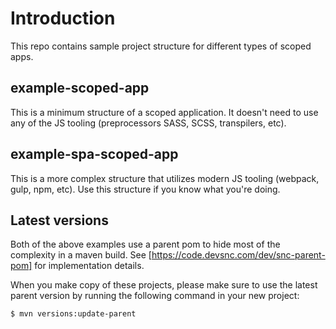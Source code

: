 # Introduction
This repo contains sample project structure for different types of scoped apps.

## example-scoped-app
This is a minimum structure of a scoped application. It doesn't need to use any of the JS tooling (preprocessors SASS, SCSS, transpilers, etc).

## example-spa-scoped-app
This is a more complex structure that utilizes modern JS tooling (webpack, gulp, npm, etc).  Use this structure if you know what you're doing.

## Latest versions
Both of the above examples use a parent pom to hide most of the complexity in a maven build. See [https://code.devsnc.com/dev/snc-parent-pom] for implementation details.

When you make copy of these projects, please make sure to use the latest parent version by running the following command in your new project:

	$ mvn versions:update-parent